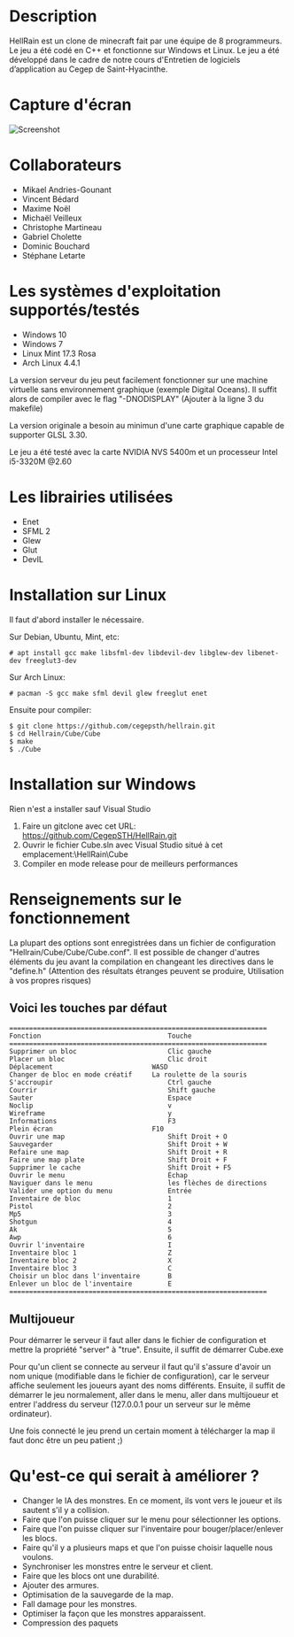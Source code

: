 ﻿#	Description
HellRain est un clone de minecraft fait par une équipe de 8 programmeurs. Le
jeu a été codé en C++ et fonctionne sur Windows et Linux. Le jeu a été
développé dans le cadre de notre cours d'Entretien de logiciels d’application
au Cegep de Saint-Hyacinthe.

#	Capture d'écran

![Screenshot](http://i.imgur.com/RLC02Hx.png)

#	Collaborateurs
-	Mikael Andries-Gounant
-	Vincent Bédard
-	Maxime Noël
-	Michaël Veilleux
-	Christophe Martineau
-	Gabriel Cholette
-	Dominic Bouchard
-	Stéphane Letarte

#	Les systèmes d'exploitation supportés/testés
-	Windows 10
-	Windows 7
-	Linux Mint 17.3 Rosa
-	Arch Linux 4.4.1

La version serveur du jeu peut facilement fonctionner sur une machine virtuelle
sans environnement graphique (exemple Digital Oceans). Il suffit alors de compiler avec le flag
"-DNODISPLAY" (Ajouter à la ligne 3 du makefile)

La version originale a besoin au minimun d'une carte graphique capable de
supporter GLSL 3.30.

Le jeu a été testé avec la carte NVIDIA NVS 5400m et un processeur Intel i5-3320M @2.60

#	Les librairies utilisées
-	Enet
-	SFML 2
-	Glew
-	Glut
-	DevIL

#	Installation sur Linux
Il faut d'abord installer le nécessaire.

Sur Debian, Ubuntu, Mint, etc:

	# apt install gcc make libsfml-dev libdevil-dev libglew-dev libenet-dev freeglut3-dev

Sur Arch Linux:

	# pacman -S gcc make sfml devil glew freeglut enet

Ensuite pour compiler:

	$ git clone https://github.com/cegepsth/hellrain.git
	$ cd Hellrain/Cube/Cube
	$ make
	$ ./Cube

#	Installation sur Windows
Rien n'est a installer sauf Visual Studio

1.	Faire un gitclone avec cet URL: https://github.com/CegepSTH/HellRain.git
2.	Ouvrir le fichier Cube.sln avec Visual Studio situé à cet emplacement:\HellRain\Cube
3.	Compiler en mode release pour de meilleurs performances

#	Renseignements sur le fonctionnement
La plupart des options sont enregistrées dans un fichier de configuration
"Hellrain/Cube/Cube/Cube.conf". Il est possible de changer d'autres éléments du
jeu avant la compilation en changeant les directives dans le "define.h"
(Attention des résultats étranges peuvent se produire, Utilisation à vos propres
risques)

##  Voici les touches par défaut

	=================================================================
	Fonction								Touche
	=================================================================
	Supprimer un bloc			 			Clic gauche
	Placer un bloc			 				Clic droit
	Déplacement			 				WASD
	Changer de bloc en mode créatif		La roulette de la souris
	S'accroupir			 					Ctrl gauche
	Courrir			 						Shift gauche
	Sauter			 						Espace
	Noclip			 						v
	Wireframe			 					y
	Informations		 					F3
	Plein écran			 				F10
	Ouvrir une map		 					Shift Droit + O
	Sauvegarder			 					Shift Droit + W
	Refaire une map		 					Shift Droit + R
	Faire une map plate	 					Shift Droit + F
	Supprimer le cache	 					Shift Droit + F5
	Ouvrir le menu		 					Échap
	Naviguer dans le menu					les flèches de directions
	Valider une option du menu				Entrée
	Inventaire de bloc			 			1
	Pistol			 						2
	Mp5			 							3
	Shotgun			 						4
	Ak			 							5
	Awp 			 						6
	Ouvrir l'inventaire			 			I
	Inventaire bloc 1			 			Z
	Inventaire bloc 2			 			X
	Inventaire bloc 3			 			C
	Choisir un bloc dans l'inventaire	 	B
	Enlever un bloc de l'inventaire			E
	=================================================================

##	Multijoueur
Pour démarrer le serveur il faut aller dans le fichier de configuration et mettre
la propriété "server" à "true". Ensuite, il suffit de démarrer Cube.exe

Pour qu'un client se connecte au serveur il faut qu'il s'assure d'avoir un nom
unique (modifiable dans le fichier de configuration), car le serveur affiche
seulement les joueurs ayant des noms différents. Ensuite, il suffit de démarrer
le jeu normalement, aller dans le menu, aller dans multijoueur et entrer
l'address du serveur (127.0.0.1 pour un serveur sur le même ordinateur).

Une fois connecté le jeu prend un certain moment à télécharger la map il faut donc
être un peu patient ;)

#	Qu'est-ce qui serait à améliorer ?
-	Changer le IA des monstres. En ce moment, ils vont vers le joueur et ils sautent s'il y a collision.
-	Faire que l'on puisse cliquer sur le menu pour sélectionner les options.
-	Faire que l'on puisse cliquer sur l'inventaire pour bouger/placer/enlever les blocs.
-	Faire qu'il y a plusieurs maps et que l'on puisse choisir laquelle nous voulons.
-	Synchroniser les monstres entre le serveur et client.
-	Faire que les blocs ont une durabilité.
-	Ajouter des armures.
-	Optimisation de la sauvegarde de la map.
-	Fall damage pour les monstres.
-	Optimiser la façon que les monstres apparaissent.
-	Compression des paquets
